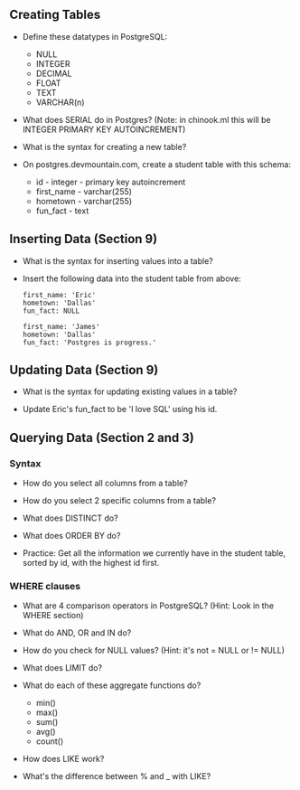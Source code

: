 ## Creating Tables

- Define these datatypes in PostgreSQL:

  - NULL
  - INTEGER
  - DECIMAL
  - FLOAT
  - TEXT
  - VARCHAR(n)

- What does SERIAL do in Postgres? (Note: in chinook.ml this will be INTEGER PRIMARY KEY AUTOINCREMENT)

- What is the syntax for creating a new table?

- On postgres.devmountain.com, create a student table with this schema:
  - id - integer - primary key autoincrement
  - first_name - varchar(255)
  - hometown - varchar(255)
  - fun_fact - text

## Inserting Data (Section 9)

- What is the syntax for inserting values into a table?

- Insert the following data into the student table from above:
  
  ```
  first_name: 'Eric'
  hometown: 'Dallas'
  fun_fact: NULL
  ```
  
  ```
  first_name: 'James'
  hometown: 'Dallas'
  fun_fact: 'Postgres is progress.'
  ```

## Updating Data (Section 9)

- What is the syntax for updating existing values in a table?

- Update Eric's fun_fact to be 'I love SQL' using his id.

## Querying Data (Section 2 and 3)

### Syntax

- How do you select all columns from a table?

- How do you select 2 specific columns from a table?

- What does DISTINCT do?

- What does ORDER BY do?

- Practice: Get all the information we currently have in the student table, sorted by id, with the highest id first.

### WHERE clauses

- What are 4 comparison operators in PostgreSQL? (Hint: Look in the WHERE section)

- What do AND, OR and IN do?

- How do you check for NULL values? (Hint: it's not = NULL or != NULL)

- What does LIMIT do?

- What do each of these aggregate functions do?

  - min()
  - max()
  - sum()
  - avg()
  - count()

- How does LIKE work?

- What's the difference between % and \_ with LIKE?
